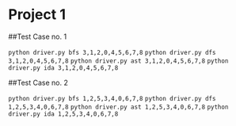 # Project 1

##Test Case no. 1


`python driver.py bfs 3,1,2,0,4,5,6,7,8`
`python driver.py dfs 3,1,2,0,4,5,6,7,8`
`python driver.py ast 3,1,2,0,4,5,6,7,8`
`python driver.py ida 3,1,2,0,4,5,6,7,8`


##Test Case no. 2

`python driver.py bfs 1,2,5,3,4,0,6,7,8`
`python driver.py dfs 1,2,5,3,4,0,6,7,8`
`python driver.py ast 1,2,5,3,4,0,6,7,8`
`python driver.py ida 1,2,5,3,4,0,6,7,8`

